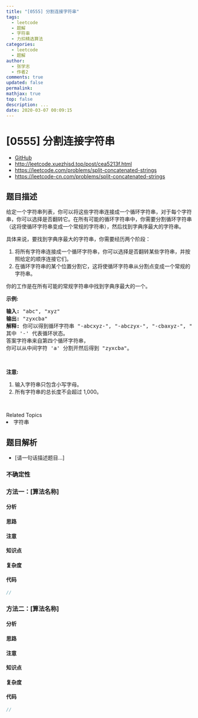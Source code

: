 ```yaml
---
title: "[0555] 分割连接字符串"
tags:
  - leetcode
  - 题解
  - 字符串
  - 力扣精选算法
categories:
  - leetcode
  - 题解
author:
  - 张学志
  - 作者2
comments: true
updated: false
permalink:
mathjax: true
top: false
description: ...
date: 2020-03-07 00:09:15
---
```



# [0555] 分割连接字符串
* [GitHub](https://github.com/algoboy101/LeetCodeCrowdsource/tree/master/_posts/QA/%5B0555%5D%20%E5%88%86%E5%89%B2%E8%BF%9E%E6%8E%A5%E5%AD%97%E7%AC%A6%E4%B8%B2.md)
* http://leetcode.xuezhisd.top/post/cea5213f.html
* https://leetcode.com/problems/split-concatenated-strings
* https://leetcode-cn.com/problems/split-concatenated-strings


## 题目描述

<p>给定一个字符串列表，你可以将这些字符串连接成一个循环字符串，对于每个字符串，你可以选择是否翻转它。在所有可能的循环字符串中，你需要分割循环字符串（这将使循环字符串变成一个常规的字符串），然后找到字典序最大的字符串。</p>

<p>具体来说，要找到字典序最大的字符串，你需要经历两个阶段：</p>

<ol>
	<li>将所有字符串连接成一个循环字符串，你可以选择是否翻转某些字符串，并按照给定的顺序连接它们。</li>
	<li>在循环字符串的某个位置分割它，这将使循环字符串从分割点变成一个常规的字符串。</li>
</ol>

<p>你的工作是在所有可能的常规字符串中找到字典序最大的一个。</p>

<p><strong>示例:</strong></p>

<pre><strong>输入:</strong> &quot;abc&quot;, &quot;xyz&quot;
<strong>输出:</strong> &quot;zyxcba&quot;
<strong>解释:</strong> 你可以得到循环字符串 &quot;-abcxyz-&quot;, &quot;-abczyx-&quot;, &quot;-cbaxyz-&quot;, &quot;-cbazyx-&quot;，
其中 &#39;-&#39; 代表循环状态。 
答案字符串来自第四个循环字符串， 
你可以从中间字符 &#39;a&#39; 分割开然后得到 &quot;zyxcba&quot;。
</pre>

<p>&nbsp;</p>

<p><strong>注意:</strong></p>

<ol>
	<li>输入字符串只包含小写字母。</li>
	<li>所有字符串的总长度不会超过 1,000。</li>
</ol>

<p>&nbsp;</p>
<div><div>Related Topics</div><div><li>字符串</li></div></div>


## 题目解析
* [请一句话描述题目...]

### 不确定性


### 方法一：[算法名称]

#### 分析

#### 思路

#### 注意

#### 知识点

#### 复杂度

#### 代码

```cpp
//
```


### 方法二：[算法名称]

#### 分析

#### 思路

#### 注意

#### 知识点

#### 复杂度

#### 代码

```cpp
//
```


